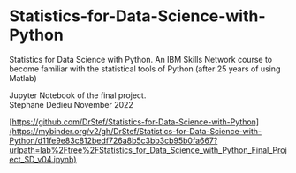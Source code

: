 # Statistics-for-Data-Science-with-Python

Statistics for Data Science with Python.
An IBM Skills Network course to become familiar with the statistical tools of Python (after 25 years of using Matlab)  

Jupyter Notebook of the final project.   
Stephane Dedieu  November 2022 

[https://github.com/DrStef/Statistics-for-Data-Science-with-Python](https://mybinder.org/v2/gh/DrStef/Statistics-for-Data-Science-with-Python/d11fe9e83c812bedf726a8b5c3bb3cb95b0fa667?urlpath=lab%2Ftree%2FStatistics_for_Data_Science_with_Python_Final_Project_SD_v04.ipynb)


